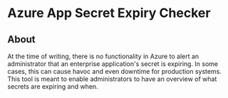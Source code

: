 # Azure App Secret Expiry Checker

## About

At the time of writing, there is no functionality in Azure to alert an administrator that an enterprise application's secret is expiring. In some cases, this can cause havoc and even downtime for production systems. This tool is meant to enable administrators to have an overview of what secrets are expiring and when.
